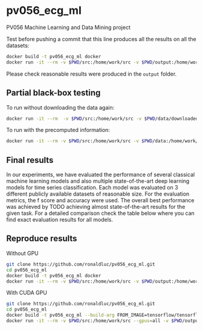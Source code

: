 # pv056_ecg_ml
PV056 Machine Learning and Data Mining project

Test before pushing a commit that this line produces all the results on all the datasets:
```bash
docker build -t pv056_ecg_ml docker
docker run -it --rm -v $PWD/src:/home/work/src -v $PWD/output:/home/work/output pv056_ecg_ml python3 main.py  
```
Please check reasonable results were produced in the `output` folder.

## Partial black-box testing
To run without downloading the data again:
```bash
docker run -it --rm  -v $PWD/src:/home/work/src -v $PWD/data/downloaded:/home/work/data/downloaded -v $PWD/output:/home/work/output pv056_ecg_ml python3 main.py
```

To run with the precomputed information:
```bash
docker run -it --rm -v $PWD/src:/home/work/src -v $PWD/data:/home/work/data -v $PWD/output:/home/work/output pv056_ecg_ml python3 main.py
```

## Final results

In our experiments, we have evaluated the performance of several classical machine learning models and also multiple state-of-the-art deep learning models for time series classification. Each model was evaluated on 3 different publicly available datasets of reasonable size. For the evaluation metrics, the f score and accuracy were used.
The overall best performance was achieved by TODO achieving almost state-of-the-art results for the given task.
For a detailed comparison check the table below where you can find exact evaluation results for all models.


## Reproduce results

Without GPU
```bash
git clone https://github.com/ronaldluc/pv056_ecg_ml.git
cd pv056_ecg_ml
docker build -t pv056_ecg_ml docker
docker run -it --rm -v $PWD/src:/home/work/src -v $PWD/output:/home/work/output pv056_ecg_ml python3 main.py  
```

With CUDA GPU

```bash
git clone https://github.com/ronaldluc/pv056_ecg_ml.git
cd pv056_ecg_ml
docker build -t pv056_ecg_ml --build-arg FROM_IMAGE=tensorflow/tensorflow:latest-gpu docker
docker run -it --rm -v $PWD/src:/home/work/src --gpus=all -v $PWD/output:/home/work/output pv056_ecg_ml python3 main.py  
```

